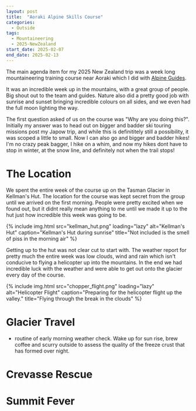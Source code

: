 ```yaml
---
layout: post
title:  "Aoraki Alpine Skills Course"
categories:
  - Outside
tags:
  - Mountaineering
  - 2025-NewZealand
start_date: 2025-02-07
end_date: 2025-02-13
---
```

The main agenda item for my 2025 New Zealand trip was a week long mountaineering training course near Aoraki which I did with [Alpine Guides](https://alpineguides.co.nz/alpine-skills-course).

It was an incredible week up in the mountains, with a great group of people. Big shout out to the team and guides.
Nature also did a pretty good job with sunrise and sunset bringing incredible colours on all sides, and we even had the full moon lighting the way.

The first question asked of us on the course was "Why are you doing this?".
Initially my answer was to head out on bigger and badder ski touring missions post my Japow trip, and while this is definititely still a possibility, it was scoped a little to small.
Now I can also go and bigger and badder hikes! I'm no crazy peak bagger, I hike on a whim, and now my hikes dont have to stop in winter, at the snow line, and definitely not when the trail stops!


# The Location
We spent the entire week of the course up on the Tasman Glacier in Kellman's Hut.
The location for the course was kept secret from the group until we arrived on the first morning.
People were pretty excited when we found out, but it didnt really mean anything to me until we made it up to the hut just how incredible this week was going to be.


{% include img.html src="kellman_hut.png" loading="lazy" alt="Kellman's Hut" caption="Kellman's Hut during sunrise" title="Not included is the smell of piss in the morning air" %}


Getting up to the hut was not clear cut to start with.
The weather report for pretty much the entire week was low clouds, wind and rain which isn't conducive to flying a helicopter up into the mountains.
In the end we had incredible luck with the weather and were able to get out onto the glacier every day of the course.


{% include img.html src="chopper_flight.png" loading="lazy" alt="Helicopter Flight" caption="Preparing for the helicopter flight up the valley." title="Flying through the break in the clouds" %}


# Glacier Travel

* routine of early morning weather check. Wake up for sun rise, brew coffee and scurry outside to assess the quality of the freeze crust that has formed over night.

# Crevasse Rescue

# Summit Fever
